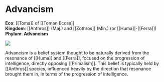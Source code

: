 # Advancism

**Eco**: [[Toma]] of [[Toman Ecoss]]  <br>
**Kingdom**: [[Anthros]] (Maj.) and [[Zothros]] (Min.) (or [[Huma]]-[[Ferra]]) <br>
**Phylum**: **Advancism** <br>

<img src="Advancism.png"><i></i></img>

Advancism is a belief system thought to be naturally derived from the resonance of [[Huma]] and [[Ferra]], focused on the progression of intelligence, directly opposing [[Primalism]]. This belief is typically held by [[Anthros]] species, influenced heavily by the direction that resonance brought them in, in terms of the progression of intelligence.